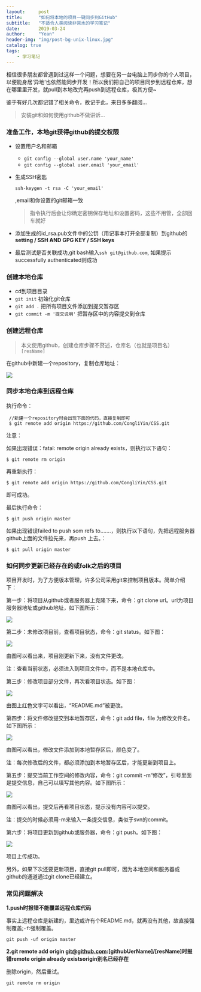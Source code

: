 ```yaml
---
layout:     post
title:      "如何将本地的项目一键同步到GitHub"
subtitle:   "不适合人类阅读非常水的学习笔记"
date:       2019-03-24 
author:     "Yean"
header-img: "img/post-bg-unix-linux.jpg"
catalog: true
tags:
    - 学习笔记
---
```

相信很多朋友都曾遇到过这样一个问题，想要在另一台电脑上同步你的个人项目，以便能身居‘异地’也依然能同步开发！所以我们把自己的项目同步到远程仓库，想在哪里里开发，就pull到本地改完再push到远程仓库，极其方便~

鉴于有好几次都记错了相关命令，故记于此，来日多多翻阅...

> 安装git和如何使用github不做讲诉...

### 准备工作，本地git获得github的提交权限

- 设置用户名和邮箱 

  - `git config --global user.name 'your_name'`
  - `git config --global user.email 'your_email'`

- 生成SSH密匙 

  ```
  ssh-keygen -t rsa -C 'your_email'
  ```

  ,email和你设置的git邮箱一致 

  > 指令执行后会让你确定密钥保存地址和设置密码，这些不用管，全部回车就好

- 添加生成的id_rsa.pub文件中的公钥（用记事本打开全部复制）到github的**setting / SSH AND GPG KEY / SSH keys** 

- 最后测试是否关联成功,git bash输入`ssh git@github.com`, 如果提示successfully authenticated则成功

### 创建本地仓库

- cd到项目目录
-  `git init` 初始化git仓库
-  `git add .` 把所有项目文件添加到提交暂存区
-  `git commit -m '提交说明'` 把暂存区中的内容提交到仓库

### 创建远程仓库

> 本文使用github，创建仓库步骤不赘述，仓库名（也就是项目名）`[resName]`

在github中新建一个repository，复制仓库地址：

![](http://upload-images.jianshu.io/upload_images/1083955-c872ce0f9ae2efe0?imageMogr2/auto-orient/strip%7CimageView2/2/w/1240)

### 同步本地仓库到远程仓库

执行命令：

```
 //新建一个repository时会出现下面的代码，直接复制即可
 $ git remote add origin https://github.com/CongliYin/CSS.git
```

注意：

如果出现错误：fatal: remote origin already exists，则执行以下语句：

```
$ git remote rm origin
```

再重新执行：

```
$ git remote add origin https://github.com/CongliYin/CSS.git
```

即可成功。

最后执行命令：

```
$ git push origin master
```

如果出现错误failed to push som refs to…….，则执行以下语句，先把远程服务器github上面的文件拉先来，再push 上去。：

```
$ git pull origin master
```
### 如何同步更新已经存在的或folk之后的项目
项目开发时，为了方便版本管理，许多公司采用git来控制项目版本。简单介绍下：

第一步：将项目从github或者服务器上克隆下来，命令：git clone url。url为项目服务器地址或github地址，如下图所示：

![](http://upload-images.jianshu.io/upload_images/1083955-ad088f2006d60c63?imageMogr2/auto-orient/strip%7CimageView2/2/w/1240)

第二步：未修改项目前，查看项目状态，命令：git status。如下图：

![](http://upload-images.jianshu.io/upload_images/1083955-2c655a043c69bbda?imageMogr2/auto-orient/strip%7CimageView2/2/w/1240)

由图可以看出来，项目刚更新下来，没有文件更改。

注：查看当前状态，必须进入到项目文件中，而不是本地仓库中。

第三步：修改项目部分文件，再次看项目状态。如下图：

![](http://upload-images.jianshu.io/upload_images/1083955-03b670cd42c14d1f?imageMogr2/auto-orient/strip%7CimageView2/2/w/1240)

由图上红色文字可以看出，“README.md”被更改。

第四步：将文件修改提交到本地暂存区，命令：git add file，file 为修改文件名。如下图所示：

![](http://upload-images.jianshu.io/upload_images/1083955-02b4fbd0df26f885?imageMogr2/auto-orient/strip%7CimageView2/2/w/1240)

由图可以看出，修改文件添加到本地暂存区后，颜色变了。

注：每次修改后的文件，都必须添加到本地暂存区后，才能更新到项目上。

第五步：提交当前工作空间的修改内容，命令：git commit -m“修改”，引号里面是提交信息，自己可以填写其他内容。如下图所示：

![](http://upload-images.jianshu.io/upload_images/1083955-4ca2d8d8f86b2b83?imageMogr2/auto-orient/strip%7CimageView2/2/w/1240)

由图可以看出，提交后再看项目状态，提示没有内容可以提交。

注：提交的时候必须用-m来输入一条提交信息，类似于svn的commit。

第六步：将项目更新到github或服务器，命令：git push。如下图：

![](http://upload-images.jianshu.io/upload_images/1083955-c81bc695b9b5058a?imageMogr2/auto-orient/strip%7CimageView2/2/w/1240)

项目上传成功。

另外，如果下次还要更新项目，直接git pull即可，因为本地空间和服务器或github的通道通过git clone已经建立。

### 常见问题解决

**1.push时报错不能覆盖远程仓库代码**

事实上远程仓库是新建的，里边或许有个README.md，就再没有其他，故直接强制覆盖;`-f`:强制覆盖。

```
git push -uf origin master
```

**2.git remote add origin git@github.com:[githubUerName]/[resName]时报错remote origin already existsorigin别名已经存在**

删除origin，然后重试。

```
git remote rm origin
```





